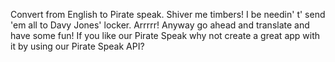 Convert from English to Pirate speak. Shiver me timbers! 
I be needin' t' send 'em all to Davy Jones' locker.
 Arrrrr! Anyway go ahead and translate and have some fun!
If you like our Pirate Speak why not create 
a great app with it by using our Pirate Speak API?

